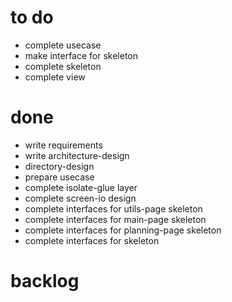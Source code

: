 
# to do

- complete usecase
- make interface for skeleton
- complete skeleton
- complete view

# done

- write requirements
- write architecture-design
- directory-design
- prepare usecase
- complete isolate-glue layer
- complete screen-io design
- complete interfaces for utils-page skeleton
- complete interfaces for main-page skeleton
- complete interfaces for planning-page skeleton
- complete interfaces for skeleton

# backlog
